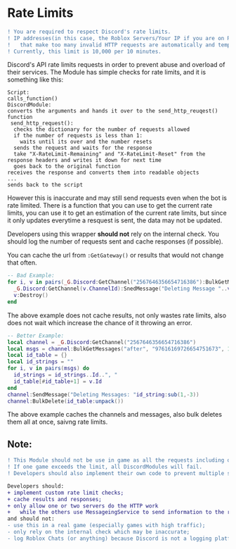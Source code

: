 # Rate Limits

```diff
! You are required to respect Discord's rate limits.
! IP addresses(in this case, the Roblox Servers/Your IP if you are on Roblox Studio)
!   that make too many invalid HTTP requests are automatically and temporarily restricted from accessing the Discord API.
! Currently, this limit is 10,000 per 10 minutes.
```

Discord's API rate limits requests in order to prevent abuse and overload of their services. The Module has simple checks for rate limits, and it is something like this:
```
Script:
calls_function()
DiscordModule:
converts the arguments and hands it over to the send_http_reuqest() function
 send_http_request():
  checks the dictionary for the number of requests allowed
  if the number of requests is less than 1:
    waits until its over and the number resets
  sends the request and waits for the response
  take "X-RateLimit-Remaining" and "X-RateLimit-Reset" from the response headers and writes it down for next time
  goes back to the original function
receives the response and converts them into readable objects
...
sends back to the script
```
However this is inaccurate and may still send requests even when the bot is rate limited. There is a function that you can use to get the current rate limits,
you can use it to get an estimation of the current rate limits, but since it only updates everytime a resquest is sent, the data may not be updated.

Developers using this wrapper **should not** rely on the internal check. You should log the number of requests sent and cache responses (if possible).

You can cache the url from `:GetGateway()` or results that would not change that often.
```lua
-- Bad Example:
for i, v in pairs(_G.Discord:GetChannel("2567646356654716386"):BulkGetMessages("after", "97616169726654751673", 100)) do
  _G.Discord:GetChannel(v.ChannelId):SnedMessage("Deleting Message "..v.Id)
  v:Destroy()
end
```
The above example does not cache results, not only wastes rate limits, also does not wait which increase the chance of it throwing an error.
```lua
-- Better Example:
local channel = _G.Discord:GetChannel("2567646356654716386")
local msgs = channel:BulkGetMessages("after", "97616169726654751673", 100)
local id_table = {}
local id_strings = ""
for i, v in pairs(msgs) do
  id_strings = id_strings..Id..", "
  id_table[#id_table+1] = v.Id
end
channel:SendMessage("Deleting Messages: "id_string:sub(1,-3))
channel:BulkDelete(id_table:unpack())
```
The above example caches the channels and messages, also bulk deletes them all at once, saivng rate limits.
## Note:
```diff
! This Module should not be use in game as all the requests including onces from different games will be from the same IP.
! If one game exceeds the limit, all DiscordModules will fail.
! Developers should also implement their own code to prevent multiple servers sending requests at the same time.

Developers should:
+ implement custom rate limit checks;
+ cache results and responses;
+ only allow one or two servers do the HTTP work
+   while the others use MessageingService to send information to the responsible servers,
and should not:
- use this in a real game (especially games with high traffic);
- only rely on the internal check which may be inaccurate;
- log Roblox Chats (or anything) because Discord is not a logging platform.
```
